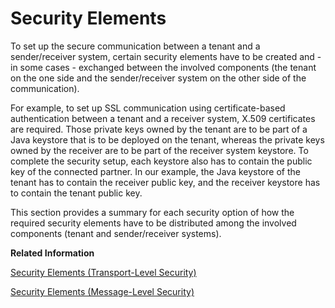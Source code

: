 <!-- loio26e42b1d69304ce39b908fd11882e7ab -->

# Security Elements

To set up the secure communication between a tenant and a sender/receiver system, certain security elements have to be created and - in some cases - exchanged between the involved components \(the tenant on the one side and the sender/receiver system on the other side of the communication\).



For example, to set up SSL communication using certificate-based authentication between a tenant and a receiver system, X.509 certificates are required. Those private keys owned by the tenant are to be part of a Java keystore that is to be deployed on the tenant, whereas the private keys owned by the receiver are to be part of the receiver system keystore. To complete the security setup, each keystore also has to contain the public key of the connected partner. In our example, the Java keystore of the tenant has to contain the receiver public key, and the receiver keystore has to contain the tenant public key.

This section provides a summary for each security option of how the required security elements have to be distributed among the involved components \(tenant and sender/receiver systems\).

**Related Information**  


[Security Elements \(Transport-Level Security\)](security-elements-transport-level-security-1f76768.md "Each transport-level security option requires a specific set of security elements.")

[Security Elements \(Message-Level Security\)](security-elements-message-level-security-15ccdf9.md "The configuration of secure message exchange requires the exchange of public keys (or other security-related information) between the involved parties. Each message-level security option requires a specific set of keys to be exchanged.")


